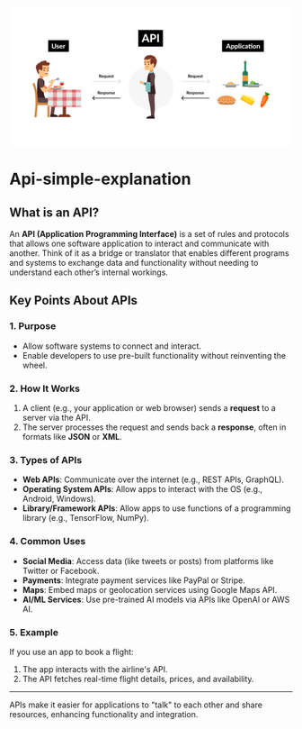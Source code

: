 ![logo](1_re837GMp63hzDnB8tEiZKA.png)
# Api-simple-explanation
## What is an API?

An **API (Application Programming Interface)** is a set of rules and protocols that allows one software application to interact and communicate with another. Think of it as a bridge or translator that enables different programs and systems to exchange data and functionality without needing to understand each other’s internal workings.

## Key Points About APIs

### 1. Purpose
- Allow software systems to connect and interact.
- Enable developers to use pre-built functionality without reinventing the wheel.

### 2. How It Works
1. A client (e.g., your application or web browser) sends a **request** to a server via the API.
2. The server processes the request and sends back a **response**, often in formats like **JSON** or **XML**.

### 3. Types of APIs
- **Web APIs**: Communicate over the internet (e.g., REST APIs, GraphQL).
- **Operating System APIs**: Allow apps to interact with the OS (e.g., Android, Windows).
- **Library/Framework APIs**: Allow apps to use functions of a programming library (e.g., TensorFlow, NumPy).

### 4. Common Uses
- **Social Media**: Access data (like tweets or posts) from platforms like Twitter or Facebook.
- **Payments**: Integrate payment services like PayPal or Stripe.
- **Maps**: Embed maps or geolocation services using Google Maps API.
- **AI/ML Services**: Use pre-trained AI models via APIs like OpenAI or AWS AI.

### 5. Example
If you use an app to book a flight:
1. The app interacts with the airline's API.
2. The API fetches real-time flight details, prices, and availability.

---

APIs make it easier for applications to "talk" to each other and share resources, enhancing functionality and integration.

